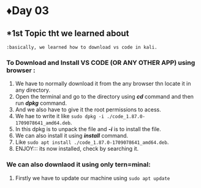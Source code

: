 # ♦Day 03

## *1st Topic tht we learned about 
    :basically, we learned how to download vs code in kali.

### To Download and Install VS CODE (OR ANY OTHER APP) using browser :
  1. We have to normally download it from the any browser thn locate it in any directory.
  2. Open the terminal and go to the directory using ***cd*** command and then run ***dpkg*** command.
  3. And we also have to give it the root permissions to acess.
  4. We hae to write it like ```sudo dpkg -i ./code_1.87.0-1709078641_amd64.deb```. 
  5. In this dpkg is to unpack the file and ***-i*** is to install the file.
  6. We can also install it using ***install*** command.
  7. Like ```sudo apt install ./code_1.87.0-1709078641_amd64.deb```.
  8. ENJOY::: its now installed, check by searching it.

###  We can also downlaod it using only tern=minal:
  1. Firstly we have to update our machine using ```sudo apt update```
